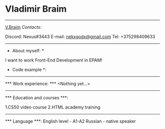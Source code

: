 # Vladimir Braim
*****

[V.Braim](braim.PNG)
*Contacts:*

Discord: Nexus#3443
E-mail: nekxgodx@gmail.com
Tel: +375298409633


*******

* About myself: *

I want to work Front-End Development in EPAM!

* Code example *:

*****


*** Work experience: ***
<Nothing yet…>

******

*** Education and courses ***:


1.CS50 video course
2.HTML academy training 

*****

*** Language ***:
English level - A1-A2
Russian - native speaker 

